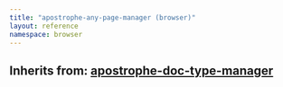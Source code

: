 ```yaml
---
title: "apostrophe-any-page-manager (browser)"
layout: reference
namespace: browser
---
```

## Inherits from: [apostrophe-doc-type-manager](../apostrophe-doc-type-manager/browser-apostrophe-doc-type-manager.html)

